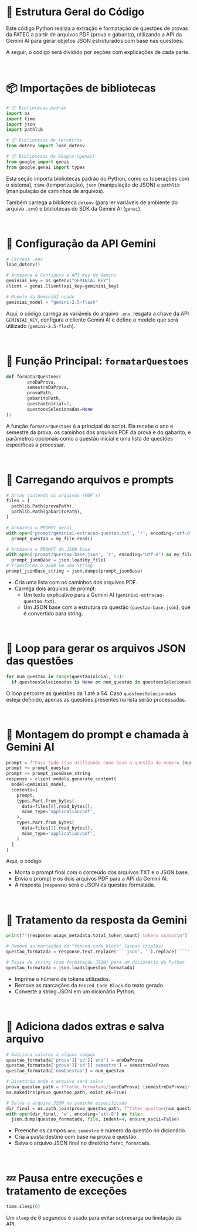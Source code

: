 # 📂 Estrutura Geral do Código

Este código Python realiza a extração e formatação de questões de provas da FATEC a partir de arquivos PDF (prova e gabarito), utilizando a API da Gemini AI para gerar objetos JSON estruturados com base nas questões.

A seguir, o código será dividido por seções com explicações de cada parte.


<br>


# 📦 Importações de bibliotecas

```python
# 📦 Bibliotecas padrão
import os
import time
import json
import pathlib

# 📦 Bibliotecas de terceiros
from dotenv import load_dotenv

# 📦 Bibliotecas da Google (genai)
from google import genai
from google.genai import types
```

Esta seção importa bibliotecas padrão do Python, como `os` (operações com o sistema), `time` (temporização), `json` (manipulação de JSON) e `pathlib` (manipulação de caminhos de arquivos).

Também carrega a biblioteca `dotenv` (para ler variáveis de ambiente do arquivo `.env`) e bibliotecas do SDK da Gemini AI (`genai`).


<br>


# 🔑 Configuração da API Gemini

```python
# Carrega .env
load_dotenv()

# Armazena e Configura a API Key da Gemini
geminiai_key = os.getenv("GEMINIAI_KEY")
client = genai.Client(api_key=geminiai_key)

# Modelo da GeminiAI usado
geminiai_model = "gemini-2.5-flash"
```

Aqui, o código carrega as variáveis do arquivo `.env`, resgata a chave da API `GEMINIAI_KEY`, configura o cliente Gemini AI e define o modelo que será utilizado (`gemini-2.5-flash`).


<br>


# 🧠 Função Principal: `formatarQuestoes`

```python
def formatarQuestoes(
        anoDaProva,
        semestreDaProva,
        provaPath,
        gabaritoPath,
        questaoInicial=1,
        questoesSelecionadas=None
):
```

A função `formatarQuestoes` é a principal do script. Ela recebe o ano e semestre da prova, os caminhos dos arquivos PDF da prova e do gabarito, e parâmetros opcionais como a questão inicial e uma lista de questões específicas a processar.


<br>


# 📄 Carregando arquivos e prompts

```python
# Array contendo os arquivos (PDF's)
files = [
  pathlib.Path(provaPath),
  pathlib.Path(gabaritoPath),
]

# Armazena o PROMPT geral
with open('prompt/geminiai-extracao-questao.txt', 'r', encoding="utf-8") as my_file:
  prompt_questao = my_file.read()

# Armazena o PROMPT do JSON base
with open('prompt/questao-base.json', 'r', encoding="utf-8") as my_file:
  prompt_jsonBase = json.load(my_file)
# Transforma o JSON em uma String
prompt_jsonBase_string = json.dumps(prompt_jsonBase)
```

- Cria uma lista com os caminhos dos arquivos PDF.
- Carrega dois arquivos de prompt:
  - Um texto explicativo para a Gemini AI (`geminiai-extracao-questao.txt`).
  - Um JSON base com a estrutura da questão (`questao-base.json`), que é convertido para string.


<br>


# 🔁 Loop para gerar os arquivos JSON das questões

```python
for num_questao in range(questaoInicial, 55):
  if questoesSelecionadas is None or num_questao in questoesSelecionadas:
```

O loop percorre as questões da 1 até a 54. Caso `questoesSelecionadas` esteja definido, apenas as questões presentes na lista serão processadas.


<br>


# 🤖 Montagem do prompt e chamada à Gemini AI

```python
prompt = f"Faça tudo isso utilizando como base a questão de número {num_questao:02}\n\n"
prompt += prompt_questao
prompt += prompt_jsonBase_string
response = client.models.generate_content(
  model=geminiai_model,
  contents=[
    prompt,
    types.Part.from_bytes(
      data=files[0].read_bytes(),
      mime_type='application/pdf',
    ),
    types.Part.from_bytes(
      data=files[1].read_bytes(),
      mime_type='application/pdf',
    )
  ]
)
```

Aqui, o código:
- Monta o prompt final com o conteúdo dos arquivos TXT e o JSON base.
- Envia o prompt e os dois arquivos PDF para a API da Gemini AI.
- A resposta (`response`) será o JSON da questão formatada.


<br>


# 🧹 Tratamento da resposta da Gemini

```python
print(f"{response.usage_metadata.total_token_count} tokens usados\n")

# Remove as marcações do "fenced code block" (aspas triplas)
questao_formatada = response.text.replace('```json', '').replace('```', '')

# Passa de string (com formatação JSON) para um dicionário do Python
questao_formatada = json.loads(questao_formatada)
```

- Imprime o número de tokens utilizados.
- Remove as marcações da `Fenced Code Block` do texto gerado.
- Converte a string JSON em um dicionário Python.


<br>


# 📝 Adiciona dados extras e salva arquivo

```python
# Adiciona valores à alguns campos
questao_formatada['prova']['id']['ano'] = anoDaProva
questao_formatada['prova']['id']['semestre'] = semestreDaProva
questao_formatada['numQuestao'] = num_questao

# Diretório onde o arquivo será salvo
prova_questao_path = f"fatec_formatado/{anoDaProva}_{semestreDaProva}/{num_questao}"
os.makedirs(prova_questao_path, exist_ok=True)

# Salva o arquivo JSON no caminho especificado
dir_final = os.path.join(prova_questao_path, f"fatec_questao{num_questao}.json")
with open(dir_final, 'w', encoding='utf-8') as file:
  json.dump(questao_formatada, file, indent=4, ensure_ascii=False)
```

- Preenche os campos `ano`, `semestre` e número da questão no dicionário.
- Cria a pasta destino com base na prova e questão.
- Salva o arquivo JSON final no diretório `fatec_formatado`.


<br>


# 💤 Pausa entre execuções e tratamento de exceções

```python
time.sleep(6)
```

Um `sleep` de 6 segundos é usado para evitar sobrecarga ou limitação da API.
